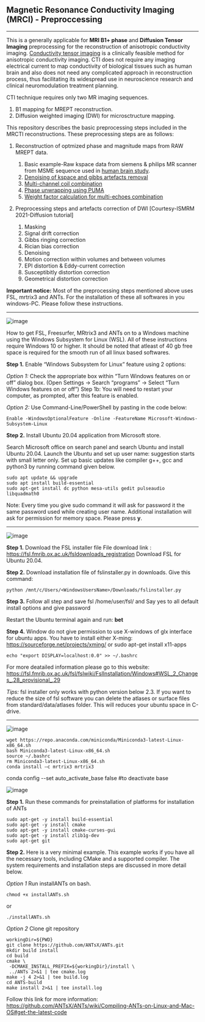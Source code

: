 ## Magnetic Resonance Conductivity Imaging (MRCI) - Preproccessing
___
This is a generally applicable for **MRI B1+ phase** and **Diffusion Tensor Imaging** preprocessing for the reconstruction of anisotropic conductivity imaging. [Conductivity tensor imaging](https://ieeexplore.ieee.org/document/8556029) is a clinically feasible method for anisotropic conductivity imaging. CTI does not require any imaging electrical current to map conductivity of biological tissues such as human brain and also does not need any complicated approach in reconstruction process, thus facilitating its widespread use in neuroscience research and clinical neuromodulation treatment planning. 

CTI technique requires only two MR imaging sequences. 
1. B1 mapping for MREPT reconstruction.
2. Diffusion weighted imaging (DWI) for microsctructure mapping. 

This repository describes the basic preprocessing steps included in the MRCTI reconstructions. These preprocessing steps are as follows:

1. Reconstruction of optmized phase and magnitude maps from RAW MREPT data.
    1.  Basic example-Raw kspace data from siemens & philips MR scanner from MSME sequence used in [human brain study](https://ieeexplore.ieee.org/document/8556029).
    2.  [Denoising of kspace and gibbs artefacts removal](https://pubmed.ncbi.nlm.nih.gov/26745823/)
    3.  [Multi-channel coil combination](https://onlinelibrary.wiley.com/doi/full/10.1002/%28SICI%291522-2594%28200005%2943%3A5%3C682%3A%3AAID-MRM10%3E3.0.CO%3B2-G?sid=nlm%3Apubmed)
    4.  [Phase unwrapping using PUMA](https://ieeexplore.ieee.org/document/4099386) 
    5.  [Weight factor calculation for multi-echoes combination](https://biomedical-engineering-online.biomedcentral.com/articles/10.1186/1475-925X-13-24)

2. Preprocessing steps and artefacts correction of DWI [Courtesy-ISMRM 2021-Diffusion tutorial]
    1. Masking
    2. Signal drift correction
    3. Gibbs ringing correction
    4. Rician bias correction
    5. Denoising
    6. Motion correction within volumes and between volumes
    7. EPI distortion & Eddy-current correction
    8. Susceptibitly distortion correction
    9. Geometrical distortion correction
 
**Important notice:** Most of the preprocessing steps mentioned above uses FSL, mrtrix3 and ANTs. For the installation of these all softwares in you windows-PC. Please follow these instructions. 
___
![image](https://user-images.githubusercontent.com/14322345/118450197-e4cdc000-b72e-11eb-9dde-308d4da7f1dd.png)

How to get FSL, Freesurfer, MRtrix3 and ANTs on to a Windows machine using the Windows Subsystem for Linux (WSL). All of these instructions require Windows 10 or higher. It should be noted that atleast of 40 gb free space is required for the smooth run of all linux based softwares.

**Step 1.**	
  Enable “Windows Subsystem for Linux” feature using 2 options:

*Option 1:* Check the appropriate box within “Turn Windows features on or off” dialog box. (Open Settings -> Search “programs” -> Select “Turn Windows features on or off”) Step 1b: You will need to restart your computer, as prompted, after this feature is enabled.

*Option 2:* Use Command-Line/PowerShell by pasting in the code below:
```
Enable -WindowsOptionalFeature -Online -FeatureName Microsoft-Windows-Subsystem-Linux 
```

**Step 2.**	
  Install Ubuntu 20.04 application from Microsoft store.

  Search Microsoft office on search panel and search Ubuntu and install Ubuntu 20.04. Launch the Ubuntu and set up user name: suggestion starts with small letter only. Set up basic updates like compiler g++, gcc and python3 by running command given below. 

```
sudo apt update && upgrade
sudo apt install build-essential 
sudo apt-get install dc python mesa-utils gedit pulseaudio libquadmath0
```
Note: Every time you give sudo command it will ask for password it the same password used while creating user name. Additional installation will ask for permission for memory space. Please press **y**.
____
![image](https://user-images.githubusercontent.com/14322345/118450555-47bf5700-b72f-11eb-854f-c418092443d4.png)

**Step 1.**
  Download the FSL installer file
  File download link : https://fsl.fmrib.ox.ac.uk/fsldownloads_registration
  Download FSL for Ubuntu 20.04.

**Step 2.**	
	Download installation file of fslinstaller.py in downloads.
  Give this command:
```
python /mnt/c/Users/<WindowsUsersName>/Downloads/fslinstaller.py 
```
**Step 3.**	
	Follow all step and save fsl /home/user/fsl/ and Say yes to all default install options and give password

Restart the Ubuntu terminal again and run: **bet**

**Step 4.**	
	Window do not give permission to use X-windows of glx interface for ubuntu apps. You have to install either X-ming: https://sourceforge.net/projects/xming/ or sudo apt-get install x11-apps
  
 ```
 echo "export DISPLAY=localhost:0.0" >> ~/.bashrc
 ```
For more deatailed information please go to this website: https://fsl.fmrib.ox.ac.uk/fsl/fslwiki/FslInstallation/Windows#WSL_2_Changes_.28_provisional_.29

*Tips:* fsl installer only works with python version below 2.3. If you want to reduce the size of fsl software you can delete the atlases or surface files from standard/data/atlases folder. This will reduces your ubuntu space in C-drive. 
____
![image](https://user-images.githubusercontent.com/14322345/118452123-d680a380-b730-11eb-8abb-a90369b56bfd.png)
```
wget https://repo.anaconda.com/miniconda/Miniconda3-latest-Linux-x86_64.sh
bash Miniconda3-latest-Linux-x86_64.sh 
source ~/.bashrc
rm Miniconda3-latest-Linux-x86_64.sh 
conda install –c mrtrix3 mrtrix3
```
conda config --set auto_activate_base false #to deactivate base

![image](https://user-images.githubusercontent.com/14322345/118452178-e1d3cf00-b730-11eb-8e5c-6e98200cc136.png)


**Step 1.**	
	Run these commands for preinstallation of platforms for installation of ANTs
```
sudo apt-get -y install build-essential 
sudo apt-get -y install cmake
sudo apt-get -y install cmake-curses-gui
sudo apt-get -y install zlib1g-dev 
sudo apt-get git
```
**Step 2.**
	Here is a very minimal example. This example works if you have all the necessary tools, including CMake and a supported compiler. The system requirements and installation steps are discussed in more detail below.

*Option 1*
Run installANTs on bash.

```
chmod +x installANTs.sh
```
or
```
./installANTs.sh
```
*Option 2* 
Clone git repository
```
workingDir=${PWD}
git clone https://github.com/ANTsX/ANTs.git 
mkdir build install
cd build 
cmake \
 -DCMAKE_INSTALL_PREFIX=${workingDir}/install \
 ../ANTs 2>&1 | tee cmake.log
make -j 4 2>&1 | tee build.log
cd ANTS-build 
make install 2>&1 | tee install.log 
```
Follow this link for more information: https://github.com/ANTsX/ANTs/wiki/Compiling-ANTs-on-Linux-and-Mac-OS#get-the-latest-code




